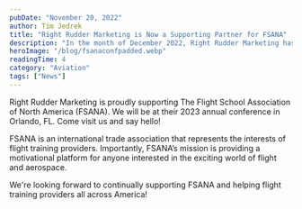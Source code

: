 ```yaml
---
pubDate: "November 20, 2022"
author: Tim Jedrek
title: "Right Rudder Marketing is Now a Supporting Partner for FSANA"
description: "In the month of December 2022, Right Rudder Marketing has become a corporate sponsor for the National Association of Flight Instructors.  NAFI is a professional organisation for flight instructors in the United States.  NAFI is dedicated exclusively to raising and maintaining the professional standing of flight instructors in the aviation industry since 1967."
heroImage: "/blog/fsanaconfpadded.webp"
readingTime: 4
category: "Aviation"
tags: ["News"]
---
```


Right Rudder Marketing is proudly supporting The Flight School Association of North America (FSANA). We will be at their 2023 annual conference in Orlando, FL. Come visit us and say hello!

FSANA is an international trade association that represents the interests of flight training providers. Importantly, FSANA’s mission is providing a motivational platform for anyone interested in the exciting world of flight and aerospace.

We're looking forward to continually supporting FSANA and helping flight training providers all across America!
